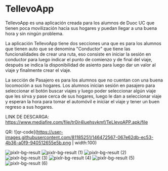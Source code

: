 # TellevoApp


TellevoApp es una aplicación creada para los alumnos de Duoc UC que tienen poca movilización hacia sus hogares y puedan llegar a una buena hora y sin ningún problema.

La aplicación TellevoApp tiene dos secciones una que es para los alumnos que tienen auto que se denomina "Conductor" que tiene las funcionalidades de crear
una ruta, eso consiste en iniciar la sesión en conductor para luego indicar el punto de comienzo y de final del viaje, después se indica la disponibilidad 
de asiento para luego dar un valor al viaje y finalmente crear el viaje.

La sección de Pasajero es para los alumnos que no cuentan con una buena locomoción a sus hogares.
Los alumnos inician sesión en pasajero para seleccionar el botón buscar viajes y luego poder seleccionar algún viaje que les sirva y 
pase cerca de sus hogares, luego le dan a seleccionar viaje y esperan la hora para tomar el automóvil e iniciar el viaje y tener un buen regreso a sus hogares.

LINK DE DESCARGA: https://www.mediafire.com/file/tr0ir4luehsvkmf/TeLlevoAPP.apk/file

QR: ![qr-code](https://user-images.githubusercontent.com/81185251/146472567-067e62db-ec53-4b36-a0f9-940512655e5b.png | width:100)




![pixlr-bg-result](https://user-images.githubusercontent.com/81185251/146471531-d2b5f754-5b55-46b1-9d3f-9ce1c6add7c6.png)
![pixlr-bg-result (1)](https://user-images.githubusercontent.com/81185251/146471564-c08ad1bf-06c5-4cbb-bccf-90fa11f96a36.png)
![pixlr-bg-result (2)](https://user-images.githubusercontent.com/81185251/146471569-a73f363d-01cf-404d-84b4-e81b309f7631.png)
![pixlr-bg-result (3)](https://user-images.githubusercontent.com/81185251/146471571-dbc88899-54bc-4d67-b7d4-a71993e6dcef.png)
![pixlr-bg-result (4)](https://user-images.githubusercontent.com/81185251/146471573-9d7251a2-7dea-4354-b89f-06ed325ebc33.png)
![pixlr-bg-result (5)](https://user-images.githubusercontent.com/81185251/146471574-499769b8-5827-4d6a-af9a-f655c9ba99e3.png)
![pixlr-bg-result (6)](https://user-images.githubusercontent.com/81185251/146471581-4bac9222-2323-4941-b11c-a512783e93d8.png)

